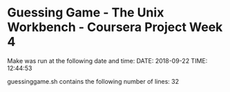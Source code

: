 # Guessing Game - The Unix Workbench - Coursera Project Week 4

Make was run at the following date and time: 
DATE: 2018-09-22
TIME: 12:44:53

guessinggame.sh contains the following number of lines: 
32
